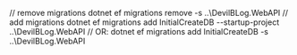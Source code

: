 ﻿// remove migrations
dotnet ef migrations remove -s ..\DevilBLog.WebAPI
// add migrations
dotnet ef migrations add InitialCreateDB --startup-project ..\DevilBLog.WebAPI
// OR:
dotnet ef migrations add InitialCreateDB -s ..\DevilBLog.WebAPI